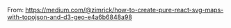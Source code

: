 From: https://medium.com/@zimrick/how-to-create-pure-react-svg-maps-with-topojson-and-d3-geo-e4a6b6848a98